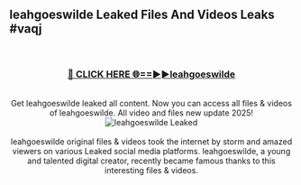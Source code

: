 ## leahgoeswilde Leaked Files And Videos Leaks #vaqj
<br>
<div align="center">
<h3><a href="https://watchclip.my.id/leahgoeswilde" rel="nofollow">🔴 CLICK HERE 🌐==►►leahgoeswilde</a></h3>
<br>
Get leahgoeswilde leaked all content. Now you can access all files & videos of leahgoeswilde. All video and files new update 2025!
<br>
<a href="https://watchclip.my.id/leahgoeswilde" rel="nofollow" data-target="animated-image.originalLink"><img src="https://i.ibb.co.com/WyWwxjT/player-gif2.gif" alt="leahgoeswilde Leaked" style="max-width: 100%; display: inline-block;" data-target="animated-image.originalImage"></a>
<br><br>
leahgoeswilde original files & videos took the internet by storm and amazed viewers on various Leaked social media platforms. leahgoeswilde, a young and talented digital creator, recently became famous thanks to this interesting files & videos.
</div>
<br>